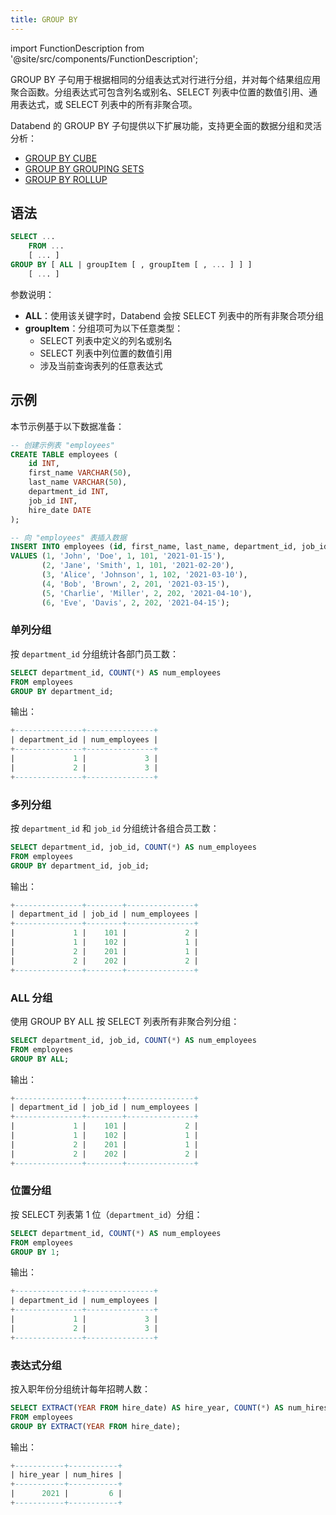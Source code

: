 ```yaml
---
title: GROUP BY
---
```

import FunctionDescription from '@site/src/components/FunctionDescription';

<FunctionDescription description="引入或更新于：v1.2.32"/>

GROUP BY 子句用于根据相同的分组表达式对行进行分组，并对每个结果组应用聚合函数。分组表达式可包含列名或别名、SELECT 列表中位置的数值引用、通用表达式，或 SELECT 列表中的所有非聚合项。

Databend 的 GROUP BY 子句提供以下扩展功能，支持更全面的数据分组和灵活分析：

- [GROUP BY CUBE](group-by-cube.md)
- [GROUP BY GROUPING SETS](group-by-grouping-sets.md)
- [GROUP BY ROLLUP](group-by-rollup.md)

## 语法

```sql
SELECT ...
    FROM ...
    [ ... ]
GROUP BY [ ALL | groupItem [ , groupItem [ , ... ] ] ]
    [ ... ]
```

参数说明：

- **ALL**：使用该关键字时，Databend 会按 SELECT 列表中的所有非聚合项分组
- **groupItem**：分组项可为以下任意类型：
    - SELECT 列表中定义的列名或别名
    - SELECT 列表中列位置的数值引用
    - 涉及当前查询表列的任意表达式

## 示例

本节示例基于以下数据准备：

```sql
-- 创建示例表 "employees"
CREATE TABLE employees (
    id INT,
    first_name VARCHAR(50),
    last_name VARCHAR(50),
    department_id INT,
    job_id INT,
    hire_date DATE
);

-- 向 "employees" 表插入数据
INSERT INTO employees (id, first_name, last_name, department_id, job_id, hire_date)
VALUES (1, 'John', 'Doe', 1, 101, '2021-01-15'),
       (2, 'Jane', 'Smith', 1, 101, '2021-02-20'),
       (3, 'Alice', 'Johnson', 1, 102, '2021-03-10'),
       (4, 'Bob', 'Brown', 2, 201, '2021-03-15'),
       (5, 'Charlie', 'Miller', 2, 202, '2021-04-10'),
       (6, 'Eve', 'Davis', 2, 202, '2021-04-15');
```

### 单列分组

按 `department_id` 分组统计各部门员工数：
```sql
SELECT department_id, COUNT(*) AS num_employees
FROM employees
GROUP BY department_id;
```

输出：
```sql
+---------------+---------------+
| department_id | num_employees |
+---------------+---------------+
|             1 |             3 |
|             2 |             3 |
+---------------+---------------+
```

### 多列分组

按 `department_id` 和 `job_id` 分组统计各组合员工数：
```sql
SELECT department_id, job_id, COUNT(*) AS num_employees
FROM employees
GROUP BY department_id, job_id;
```

输出：
```sql
+---------------+--------+---------------+
| department_id | job_id | num_employees |
+---------------+--------+---------------+
|             1 |    101 |             2 |
|             1 |    102 |             1 |
|             2 |    201 |             1 |
|             2 |    202 |             2 |
+---------------+--------+---------------+
```

### ALL 分组

使用 GROUP BY ALL 按 SELECT 列表所有非聚合列分组：
```sql
SELECT department_id, job_id, COUNT(*) AS num_employees
FROM employees
GROUP BY ALL;
```

输出：
```sql
+---------------+--------+---------------+
| department_id | job_id | num_employees |
+---------------+--------+---------------+
|             1 |    101 |             2 |
|             1 |    102 |             1 |
|             2 |    201 |             1 |
|             2 |    202 |             2 |
+---------------+--------+---------------+
```

### 位置分组

按 SELECT 列表第 1 位（`department_id`）分组：
```sql
SELECT department_id, COUNT(*) AS num_employees
FROM employees
GROUP BY 1;
```

输出：
```sql
+---------------+---------------+
| department_id | num_employees |
+---------------+---------------+
|             1 |             3 |
|             2 |             3 |
+---------------+---------------+
```

### 表达式分组

按入职年份分组统计每年招聘人数：
```sql
SELECT EXTRACT(YEAR FROM hire_date) AS hire_year, COUNT(*) AS num_hires
FROM employees
GROUP BY EXTRACT(YEAR FROM hire_date);
```

输出：
```sql
+-----------+-----------+
| hire_year | num_hires |
+-----------+-----------+
|      2021 |         6 |
+-----------+-----------+
```
